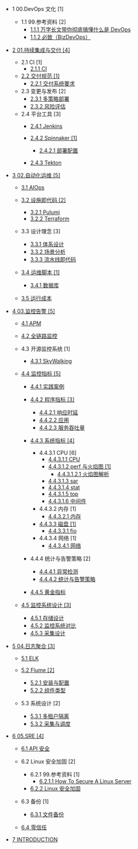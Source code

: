   - 1 00.DevOps 文化 [1]
    - 1.1 99.参考资料 [2]
      - [1.1.1 万字长文带你彻底搞懂什么是 DevOps](/00.DevOps%20文化/99.参考资料/2021-万字长文带你彻底搞懂什么是%20DevOps.md)
      - [1.1.2 必致（BizDevOps）](/00.DevOps%20文化/99.参考资料/2023-必致（BizDevOps）.md)
  - [2 01.持续集成与交付 [4]](/01.持续集成与交付/README.md)
    - 2.1 CI [1]
      - [2.1.1 CI](/01.持续集成与交付/CI/CI.md)
    - [2.2 交付规范 [1]](/01.持续集成与交付/交付规范/README.md)
      - [2.2.1 交付系统要求](/01.持续集成与交付/交付规范/交付系统要求.md)
    - 2.3 变更与发布 [2]
      - [2.3.1 多策略部署](/01.持续集成与交付/变更与发布/多策略部署.md)
      - [2.3.2 风险评估](/01.持续集成与交付/变更与发布/风险评估.md)
    - 2.4 平台工具 [3]
      - [2.4.1 Jenkins](/01.持续集成与交付/平台工具/Jenkins/README.md)
        
      - [2.4.2 Spinnaker [1]](/01.持续集成与交付/平台工具/Spinnaker/README.md)
        - [2.4.2.1 部署配置](/01.持续集成与交付/平台工具/Spinnaker/部署配置.md)
      - [2.4.3 Tekton](/01.持续集成与交付/平台工具/Tekton/README.md)
        
  - [3 02.自动化运维 [5]](/02.自动化运维/README.md)
    - [3.1 AIOps](/02.自动化运维/AIOps/README.md)
      
    - [3.2 设施即代码 [2]](/02.自动化运维/设施即代码/README.md)
      - [3.2.1 Pulumi](/02.自动化运维/设施即代码/Pulumi.md)
      - [3.2.2 Terraform](/02.自动化运维/设施即代码/Terraform.md)
    - 3.3 设计理念 [3]
      - [3.3.1 体系设计](/02.自动化运维/设计理念/体系设计.md)
      - [3.3.2 场景分析](/02.自动化运维/设计理念/场景分析.md)
      - [3.3.3 流水线即代码](/02.自动化运维/设计理念/流水线即代码.md)
    - [3.4 运维脚本 [1]](/02.自动化运维/运维脚本/README.md)
      - [3.4.1 数据库](/02.自动化运维/运维脚本/数据库.md)
    - [3.5 运行成本](/02.自动化运维/运行成本/README.md)
      
  - [4 03.监控告警 [5]](/03.监控告警/README.md)
    - [4.1 APM](/03.监控告警/APM/README.md)
      
    - [4.2 全链路监控](/03.监控告警/全链路监控/README.md)
      
    - 4.3 开源监控系统 [1]
      - [4.3.1 SkyWalking](/03.监控告警/开源监控系统/SkyWalking/README.md)
        
    - [4.4 监控指标 [5]](/03.监控告警/监控指标/README.md)
      - [4.4.1 实践案例](/03.监控告警/监控指标/实践案例/README.md)
        
      - [4.4.2 程序指标 [3]](/03.监控告警/监控指标/程序指标/README.md)
        - [4.4.2.1 响应时延](/03.监控告警/监控指标/程序指标/响应时延.md)
        - [4.4.2.2 应用](/03.监控告警/监控指标/程序指标/应用.md)
        - [4.4.2.3 服务吞吐量](/03.监控告警/监控指标/程序指标/服务吞吐量.md)
      - [4.4.3 系统指标 [4]](/03.监控告警/监控指标/系统指标/README.md)
        - 4.4.3.1 CPU [6]
          - [4.4.3.1.1 CPU](/03.监控告警/监控指标/系统指标/CPU/CPU.md)
          - [4.4.3.1.2 perf 与火焰图 [1]](/03.监控告警/监控指标/系统指标/CPU/perf%20与火焰图/README.md)
            - [4.4.3.1.2.1 火焰图解析](/03.监控告警/监控指标/系统指标/CPU/perf%20与火焰图/火焰图解析.md)
          - [4.4.3.1.3 sar](/03.监控告警/监控指标/系统指标/CPU/sar.md)
          - [4.4.3.1.4 stat](/03.监控告警/监控指标/系统指标/CPU/stat.md)
          - [4.4.3.1.5 top](/03.监控告警/监控指标/系统指标/CPU/top.md)
          - [4.4.3.1.6 中间件](/03.监控告警/监控指标/系统指标/CPU/中间件.md)
        - 4.4.3.2 内存 [1]
          - [4.4.3.2.1 内存](/03.监控告警/监控指标/系统指标/内存/内存.md)
        - [4.4.3.3 磁盘 [1]](/03.监控告警/监控指标/系统指标/磁盘/README.md)
          - [4.4.3.3.1 fio](/03.监控告警/监控指标/系统指标/磁盘/fio.md)
        - 4.4.3.4 网络 [1]
          - [4.4.3.4.1 网络](/03.监控告警/监控指标/系统指标/网络/网络.md)
      - 4.4.4 统计与告警策略 [2]
        - [4.4.4.1 异常检测](/03.监控告警/监控指标/统计与告警策略/异常检测.md)
        - [4.4.4.2 统计与告警策略](/03.监控告警/监控指标/统计与告警策略/统计与告警策略.md)
      - [4.4.5 黄金指标](/03.监控告警/监控指标/黄金指标/README.md)
        
    - [4.5 监控系统设计 [3]](/03.监控告警/监控系统设计/README.md)
      - [4.5.1 存储设计](/03.监控告警/监控系统设计/存储设计.md)
      - [4.5.2 监控系统对比](/03.监控告警/监控系统设计/监控系统对比.md)
      - [4.5.3 采集设计](/03.监控告警/监控系统设计/采集设计.md)
  - [5 04.日志聚合 [3]](/04.日志聚合/README.md)
    - [5.1 ELK](/04.日志聚合/ELK/README.md)
      
    - [5.2 Flume [2]](/04.日志聚合/Flume/README.md)
      - [5.2.1 安装与配置](/04.日志聚合/Flume/安装与配置.md)
      - [5.2.2 组件类型](/04.日志聚合/Flume/组件类型.md)
    - 5.3 系统设计 [2]
      - [5.3.1 多租户隔离](/04.日志聚合/系统设计/多租户隔离.md)
      - [5.3.2 采集与调度](/04.日志聚合/系统设计/采集与调度.md)
  - [6 05.SRE [4]](/05.SRE/README.md)
    - [6.1 API 安全](/05.SRE/API%20安全/README.md)
      
    - 6.2 Linux 安全加固 [2]
      - 6.2.1 99.参考资料 [1]
        - [6.2.1.1 How To Secure A Linux Server](/05.SRE/Linux%20安全加固/99.参考资料/2023-How%20To%20Secure%20A%20Linux%20Server.md)
      - [6.2.2 Linux 安全加固](/05.SRE/Linux%20安全加固/Linux%20安全加固.md)
    - 6.3 备份 [1]
      - [6.3.1 文件备份](/05.SRE/备份/文件备份.md)
    - [6.4 零信任](/05.SRE/零信任/README.md)
      
  - [7 INTRODUCTION](/INTRODUCTION.md)